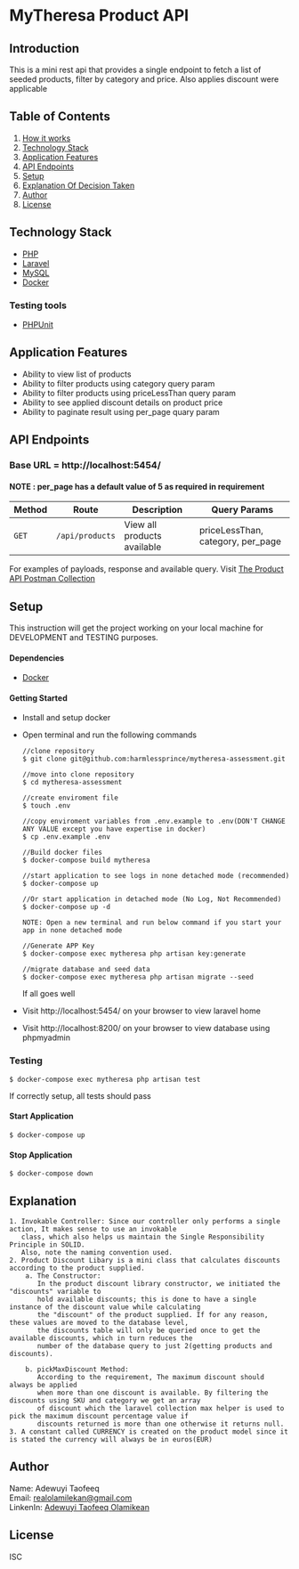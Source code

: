 # MyTheresa Product API

## Introduction

This is a mini rest api that provides a single endpoint to fetch a list of seeded products, filter by category and price. Also applies discount were applicable

## Table of Contents
1. <a href="#how-it-works">How it works</a>
2. <a href="#technology-stack">Technology Stack</a>
3. <a href="#application-features">Application Features</a>
4. <a href="#api-endpoints">API Endpoints</a>
5. <a href="#setup">Setup</a>
6. <a href="#explanation">Explanation Of Decision Taken</a>
7. <a href="#author">Author</a>
8. <a href="#license">License</a>

## Technology Stack
  - [PHP](https://www.php.net)
  - [Laravel](https://laravel.com)
  - [MySQL](https://www.mysql.com)
  - [Docker](https://docs.docker.com/desktop/)
  ### Testing tools
  - [PHPUnit](https://phpunit.de) 

## Application Features
* Ability to view list of products
* Ability to filter products using category query param
* Ability to filter products using priceLessThan query param
* Ability to see applied discount details on product price
* Ability to paginate result using per_page quary param

## API Endpoints
### Base URL = http://localhost:5454/

#### NOTE : per_page has a default value of 5 as required in requirement

Method | Route | Description | Query Params
--- | --- | ---|---
`GET` | `/api/products` | View all products available |  priceLessThan, category, per_page |

For examples of payloads, response and available query. Visit [The Product API Postman Collection](https://documenter.getpostman.com/view/11352884/2s8YzRz3Cc)

## Setup
This instruction will get the project working on your local machine for DEVELOPMENT and TESTING purposes.

  #### Dependencies
  - [Docker](https://docs.docker.com/desktop/)
 
  #### Getting Started
  - Install and setup docker
  - Open terminal and run the following commands
    ```
    //clone repository
    $ git clone git@github.com:harmlessprince/mytheresa-assessment.git
    
    //move into clone repository
    $ cd mytheresa-assessment
    
    //create enviroment file
    $ touch .env
    
    //copy enviroment variables from .env.example to .env(DON'T CHANGE ANY VALUE except you have expertise in docker)
    $ cp .env.example .env
    
    //Build docker files 
    $ docker-compose build mytheresa
    
    //start application to see logs in none detached mode (recommended)
    $ docker-compose up
    
    //Or start application in detached mode (No Log, Not Recommended)
    $ docker-compose up -d
    
    NOTE: Open a new terminal and run below command if you start your app in none detached mode
    
    //Generate APP Key
    $ docker-compose exec mytheresa php artisan key:generate
    
    //migrate database and seed data 
    $ docker-compose exec mytheresa php artisan migrate --seed
    ```
    
    If all goes well 
  - Visit http://localhost:5454/ on your browser to view laravel home
  - Visit http://localhost:8200/ on your browser to view database using phpmyadmin
  

  ### Testing
  ```
  $ docker-compose exec mytheresa php artisan test
  ```
  If correctly setup, all tests should pass
  
  #### Start Application
  
  ```
  $ docker-compose up
  ```
  
  #### Stop Application
  
  ```
  $ docker-compose down
  ```
## Explanation
    1. Invokable Controller: Since our controller only performs a single action, It makes sense to use an invokable 
       class, which also helps us maintain the Single Responsibility Principle in SOLID. 
       Also, note the naming convention used.
    2. Product Discount Libary is a mini class that calculates discounts according to the product supplied.
        a. The Constructor: 
           In the product discount library constructor, we initiated the "discounts" variable to 
           hold available discounts; this is done to have a single instance of the discount value while calculating 
           the "discount" of the product supplied. If for any reason, these values are moved to the database level, 
           the discounts table will only be queried once to get the available discounts, which in turn reduces the 
           number of the database query to just 2(getting products and discounts).
           
        b. pickMaxDiscount Method: 
           According to the requirement, The maximum discount should always be applied 
           when more than one discount is available. By filtering the discounts using SKU and category we get an array 
           of discount which the laravel collection max helper is used to pick the maximum discount percentage value if 
           discounts returned is more than one otherwise it returns null.
    3. A constant called CURRENCY is created on the product model since it is stated the currency will always be in euros(EUR) 
        
## Author
 Name: Adewuyi Taofeeq <br>
 Email: realolamilekan@gmail.com <br>
 LinkenIn:  <a href="#license">Adewuyi Taofeeq Olamikean</a> <br>

## License
ISC
